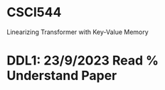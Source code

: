 # CSCI544

Linearizing Transformer with Key-Value Memory

# DDL1: 23/9/2023 Read % Understand Paper
